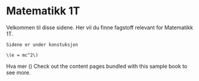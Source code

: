 # Matematikk 1T

Velkommen til disse sidene. Her vil du finne fagstoff relevant for Matematikk 1T. 

```{admonition} Merk!
Sidene er under konstuksjon
```

```
\(e = mc^2\)
```

Hva mer \()
Check out the content pages bundled with this sample book to see more.
